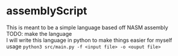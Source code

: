# assemblyScript
This is meant to be a simple language based off NASM assembly  
TODO: make the language  
I will write this language in python to make things easier for myself  
usage `python3 src/main.py -f <input file> -o <ouput file>`
